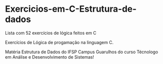 # Exercicios-em-C-Estrutura-de-dados
Lista com 52 exercícios de lógica feitos em C

Exercícios de Lógica de progamação  na linguagem C.

Matéria Estrutura de Dados do IFSP Campus Guarulhos do curso Técnologo em Análise e Desenvolvimento de Sistemas!
